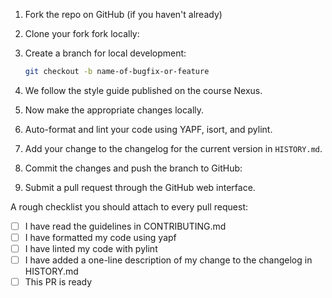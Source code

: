 


1. Fork the repo on GitHub (if you haven't already)
1. Clone your fork fork locally:
1. Create a branch for local development:

   ```bash
   git checkout -b name-of-bugfix-or-feature
   ```
1. We follow the style guide published on the course Nexus.

1. Now make the appropriate changes locally. 

1. Auto-format and lint your code using YAPF, isort, and pylint. 

1. Add your change to the changelog for the current version in `HISTORY.md`.

1. Commit the changes and push the branch to GitHub:

1. Submit a pull request through the GitHub web interface.


A rough checklist you should attach to every pull request:

- [ ]  I have read the guidelines in
CONTRIBUTING.md
- [ ]  I have formatted my code using yapf
- [ ]  I have linted my code with pylint
- [ ]  I have added a one-line description of my change to the changelog in HISTORY.md
- [ ]  This PR is ready
